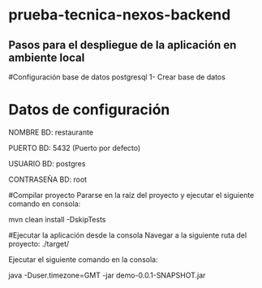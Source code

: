 # prueba-tecnica-nexos-backend

## Pasos para el despliegue de la aplicación en ambiente local

#Configuración base de datos postgresql
1- Crear base de datos

# Datos de configuración
NOMBRE BD: restaurante

PUERTO BD: 5432 (Puerto por defecto)

USUARIO BD: postgres

CONTRASEÑA BD: root

#Compilar proyecto
Pararse en la raíz del proyecto y ejecutar el siguiente comando en consola:

mvn clean install -DskipTests

#Ejecutar la aplicación desde la consola
Navegar a la siguiente ruta del proyecto: ./target/

Ejecutar el siguiente comando en la consola:

java -Duser.timezone=GMT -jar demo-0.0.1-SNAPSHOT.jar





